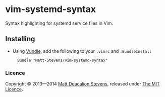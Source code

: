 vim-systemd-syntax
==================

Syntax highlighting for systemd service files in Vim.


Installing
----------

* Using [Vundle](https://github.com/gmarik/vundle), add the following to your `.vimrc` and
  `:BundleInstall`

        Bundle "Matt-Stevens/vim-systemd-syntax"

### Licence
Copyright © 2013—2014 [Matt Deacalion Stevens](http://dirtymonkey.co.uk), released under [The MIT Licence](http://deacalion.mit-license.org/).
